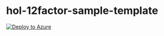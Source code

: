 # hol-12factor-sample-template
[![Deploy to Azure](https://aka.ms/deploytoazurebutton)](https://portal.azure.com/#create/Microsoft.Template/uri/https%3A%2F%2Fraw.githubusercontent.com%2Fykiyoshima%2Fdeploy-to-azure%2Fmain%2Fdeploy-to-azure-functions.json)